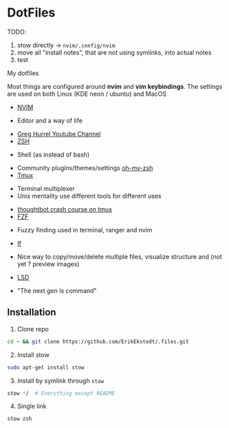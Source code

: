 # DotFiles

TODO:
1. stow directly -> `nvim/.config/nvim`
2. move all "install notes", that are not using symlinks, into actual notes
3. test


My dotfiles

Most things are configured around <strong>nvim</strong> and <strong>vim keybindings</strong>.
The settings are used on both Linux (KDE neon / ubuntu) and MacOS

* [NVIM](https://neovim.io/)
- Editor and a way of life
* [Greg Hurrel Youtube Channel](https://www.youtube.com/channel/UCXPHFM88IlFn68OmLwtPmZA)
* [ZSH](https://www.zsh.org/)
- Shell (as instead of bash)
* Community plugins/themes/settings [oh-my-zsh](https://github.com/robbyrussell/oh-my-zsh)
* [Tmux](https://github.com/tmux/tmux)
- Terminal multiplexer
- Unix mentality use different tools for different uses 
* [thoughtbot crash course on tmux](https://thoughtbot.com/blog/a-tmux-crash-course)
* [FZF](https://github.com/junegunn/fzf)
- Fuzzy finding used in terminal, ranger and nvim
* [lf](https://github.com/ranger/ranger)
- Nice way to copy/move/delete multiple files, visualize structure and (not yet ? preview images)
* [LSD](https://github.com/Peltoche/lsd)
- "The next gen ls command"


## Installation

1. Clone repo 
```bash
cd ~ && git clone https://github.com/ErikEkstedt/.files.git
```

2. Install stow
```bash
sudo apt-get install stow
```
3. Install by symlink through `stow`
```bash
stow */  # Everything except README
```
4. Single link
```bash
stow zsh
```
